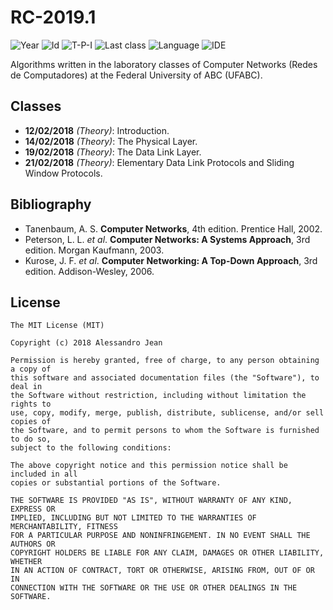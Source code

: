 # RC-2019.1
![Year][year] ![Id][id] ![T-P-I][tpi] ![Last class][last-class]
![Language][language] ![IDE][ide]

Algorithms written in the laboratory classes of Computer Networks
(Redes de Computadores) at the Federal University of ABC (UFABC).

[year]: https://img.shields.io/badge/year-2019.1-blue.svg?style=flat-square
[id]: https://img.shields.io/badge/id-MCTA022--13-yellowgreen.svg?style=flat-square
[tpi]: https://img.shields.io/badge/T--P--I-3--1--4-lightgrey.svg?style=flat-square
[last-class]: https://img.shields.io/badge/last_class-2019.02.12-green.svg?style=flat-square
[language]: https://img.shields.io/badge/language-C-yellow.svg?style=flat-square
[ide]: https://img.shields.io/badge/IDE-VSCode-orange.svg?style=flat-square

## Classes

- **12/02/2018** *(Theory)*: Introduction.
- **14/02/2018** *(Theory)*: The Physical Layer.
- **19/02/2018** *(Theory)*: The Data Link Layer.
- **21/02/2018** *(Theory)*: Elementary Data Link Protocols
      and Sliding Window Protocols.

## Bibliography

- Tanenbaum, A. S. **Computer Networks**, 4th edition. 
  Prentice Hall, 2002.
- Peterson, L. L. *et al*. **Computer Networks: A Systems Approach**, 3rd edition.
  Morgan Kaufmann, 2003.
- Kurose, J. F. *et al*. **Computer Networking: A Top-Down Approach**, 3rd edition.
  Addison-Wesley, 2006.

## License

    The MIT License (MIT)

    Copyright (c) 2018 Alessandro Jean

    Permission is hereby granted, free of charge, to any person obtaining a copy of
    this software and associated documentation files (the "Software"), to deal in
    the Software without restriction, including without limitation the rights to
    use, copy, modify, merge, publish, distribute, sublicense, and/or sell copies of
    the Software, and to permit persons to whom the Software is furnished to do so,
    subject to the following conditions:
    
    The above copyright notice and this permission notice shall be included in all
    copies or substantial portions of the Software.

    THE SOFTWARE IS PROVIDED "AS IS", WITHOUT WARRANTY OF ANY KIND, EXPRESS OR
    IMPLIED, INCLUDING BUT NOT LIMITED TO THE WARRANTIES OF MERCHANTABILITY, FITNESS
    FOR A PARTICULAR PURPOSE AND NONINFRINGEMENT. IN NO EVENT SHALL THE AUTHORS OR
    COPYRIGHT HOLDERS BE LIABLE FOR ANY CLAIM, DAMAGES OR OTHER LIABILITY, WHETHER
    IN AN ACTION OF CONTRACT, TORT OR OTHERWISE, ARISING FROM, OUT OF OR IN
    CONNECTION WITH THE SOFTWARE OR THE USE OR OTHER DEALINGS IN THE SOFTWARE.
